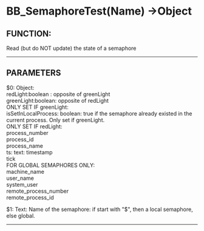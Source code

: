 # BB_SemaphoreTest(Name) ->Object  ## FUNCTION:Read (but do NOT update) the state of a semaphore  ----------------------------------------## PARAMETERS$0: Object:  redLight:boolean : opposite of greenLight  greenLight:boolean: opposite of redLight  ONLY SET IF greenLight:  isSetInLocalProcess: boolean: true if the semaphore already existed in the current process. Only set if greenLight.  ONLY SET IF redLight:  process_number  process_id  process_name  ts: text: timestamp  tick  FOR GLOBAL SEMAPHORES ONLY:  machine_name  user_name  system_user  remote_process_number  remote_process_id    $1: Text: Name of the semaphore: if start with "$", then a local semaphore, else global.    ----------------------------------------  